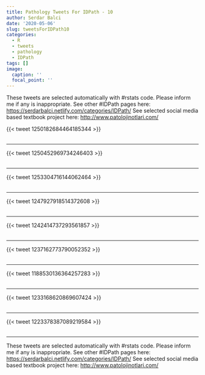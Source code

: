 ```yaml
---
title: Pathology Tweets For IDPath - 10
author: Serdar Balci
date: '2020-05-06'
slug: tweetsForIDPath10
categories:
  - R
  - tweets
  - pathology
  - IDPath
tags: []
image:
  caption: ''
  focal_point: ''
---
```



These tweets are selected automatically with #rstats code. Please inform me if any is inappropriate.
See other #IDPath pages here: https://serdarbalci.netlify.com/categories/IDPath/ 
See selected social media based textbook project here: http://www.patolojinotlari.com/

{{< tweet 1250182684464185344 >}}
<br>
<br>
<hr>
{{< tweet 1250452969734246403 >}}
<br>
<br>
<hr>
{{< tweet 1253304716144062464 >}}
<br>
<br>
<hr>
{{< tweet 1247927918514372608 >}}
<br>
<br>
<hr>
{{< tweet 1242414737293561857 >}}
<br>
<br>
<hr>
{{< tweet 1237162773790052352 >}}
<br>
<br>
<hr>
{{< tweet 1188530136364257283 >}}
<br>
<br>
<hr>
{{< tweet 1233168620869607424 >}}
<br>
<br>
<hr>
{{< tweet 1223378387089219584 >}}
<br>
<br>
<hr>


These tweets are selected automatically with #rstats code. Please inform me if any is inappropriate.
See other #IDPath pages here: https://serdarbalci.netlify.com/categories/IDPath/ 
See selected social media based textbook project here: http://www.patolojinotlari.com/
